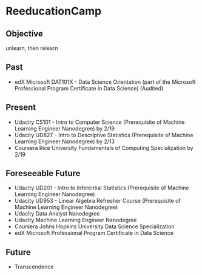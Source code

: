 # ReeducationCamp

## Objective
unlearn, then relearn

## Past
* edX Microsoft DAT101X - Data Science Orientation (part of the Microsoft Professional Program Certificate in Data Science) (Audited)

## Present
* Udacity CS101 - Intro to Computer Science (Prerequisite of Machine Learning Engineer Nanodegree) by 2/19
* Udacity UD827 - Intro to Descriptive Statistics (Prerequisite of Machine Learning Engineer Nanodegree) by 2/13
* Coursera Rice University Fundamentals of Computing Specialization by 2/19

## Foreseeable Future
* Udacity UD201 - Intro to Inferential Statistics (Prerequisite of Machine Learning Engineer Nanodegree)
* Udacity UD953 - Linear Algebra Refresher Course (Prerequisite of Machine Learning Engineer Nanodegree)
* Udacity Data Analyst Nanodegree
* Udacity Machine Learning Engineer Nanodegree
* Coursera Johns Hopkins University Data Science Specialization
* edX Microsoft Professional Program Certificate in Data Science

## Future
* Transcendence
